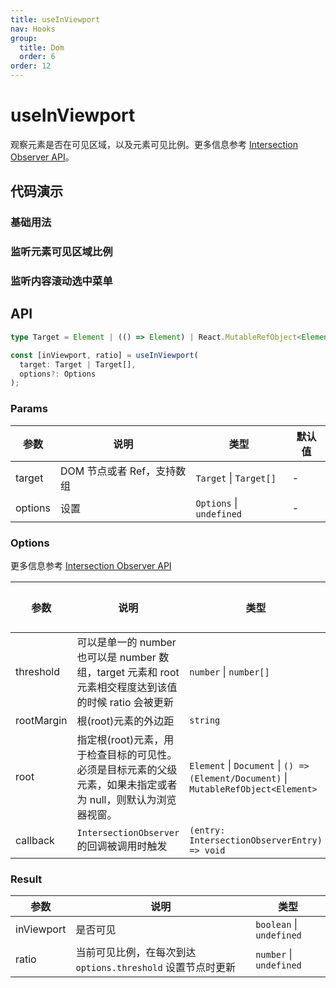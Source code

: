 ```yaml
---
title: useInViewport
nav: Hooks
group:
  title: Dom
  order: 6
order: 12
---
```


# useInViewport

观察元素是否在可见区域，以及元素可见比例。更多信息参考 [Intersection Observer API](https://developer.mozilla.org/zh-CN/docs/Web/API/Intersection_Observer_API)。

## 代码演示

### 基础用法

<code src="./demo/demo1.tsx"></code>

### 监听元素可见区域比例

<code src="./demo/demo2.tsx"></code>

### 监听内容滚动选中菜单

<code src="./demo/demo3.tsx"></code>

## API

```typescript
type Target = Element | (() => Element) | React.MutableRefObject<Element>;

const [inViewport, ratio] = useInViewport(
  target: Target | Target[],
  options?: Options
);
```

### Params

| 参数    | 说明                       | 类型                     | 默认值 |
| ------- | -------------------------- | ------------------------ | ------ |
| target  | DOM 节点或者 Ref，支持数组 | `Target` \| `Target[]`   | -      |
| options | 设置                       | `Options` \| `undefined` | -      |

### Options

更多信息参考 [Intersection Observer API](https://developer.mozilla.org/zh-CN/docs/Web/API/Intersection_Observer_API)

| 参数       | 说明                                                                                                          | 类型                                                                                 | 默认值 |
| ---------- | ------------------------------------------------------------------------------------------------------------- | ------------------------------------------------------------------------------------ | ------ |
| threshold  | 可以是单一的 number 也可以是 number 数组，target 元素和 root 元素相交程度达到该值的时候 ratio 会被更新        | `number` \| `number[]`                                                               | -      |
| rootMargin | 根(root)元素的外边距                                                                                          | `string`                                                                             | -      |
| root       | 指定根(root)元素，用于检查目标的可见性。必须是目标元素的父级元素，如果未指定或者为 null，则默认为浏览器视窗。 | `Element` \| `Document` \| `() => (Element/Document)` \| `MutableRefObject<Element>` | -      |
| callback   | `IntersectionObserver` 的回调被调用时触发                                                                     | `(entry: IntersectionObserverEntry) => void`                                         | -      |

### Result

| 参数       | 说明                                                        | 类型                     |
| ---------- | ----------------------------------------------------------- | ------------------------ |
| inViewport | 是否可见                                                    | `boolean` \| `undefined` |
| ratio      | 当前可见比例，在每次到达 `options.threshold` 设置节点时更新 | `number` \| `undefined`  |
